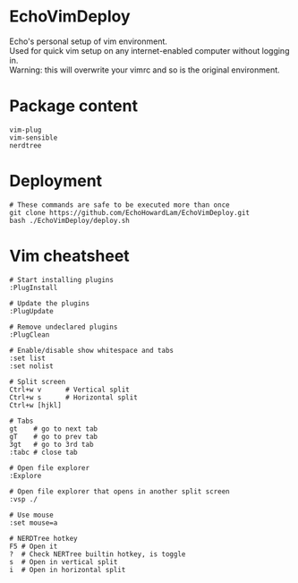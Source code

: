 # EchoVimDeploy
Echo's personal setup of vim environment.  
Used for quick vim setup on any internet-enabled computer without logging in.  
Warning: this will overwrite your vimrc and so is the original environment.  


# Package content
```
vim-plug
vim-sensible
nerdtree
```


# Deployment
```
# These commands are safe to be executed more than once
git clone https://github.com/EchoHowardLam/EchoVimDeploy.git
bash ./EchoVimDeploy/deploy.sh
```


# Vim cheatsheet
```
# Start installing plugins
:PlugInstall

# Update the plugins
:PlugUpdate

# Remove undeclared plugins
:PlugClean

# Enable/disable show whitespace and tabs
:set list
:set nolist

# Split screen
Ctrl+w v      # Vertical split
Ctrl+w s      # Horizontal split
Ctrl+w [hjkl]

# Tabs
gt    # go to next tab
gT    # go to prev tab
3gt   # go to 3rd tab
:tabc # close tab

# Open file explorer
:Explore

# Open file explorer that opens in another split screen
:vsp ./

# Use mouse
:set mouse=a

# NERDTree hotkey
F5 # Open it
?  # Check NERTree builtin hotkey, is toggle
s  # Open in vertical split
i  # Open in horizontal split
```

